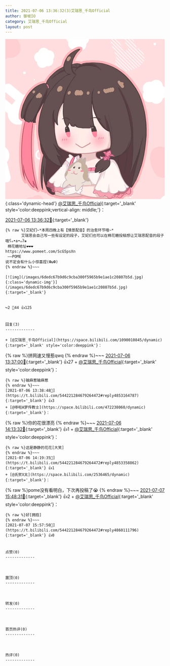 ```yaml
---
title: 2021-07-06 13:36:32(3)艾瑞思_千鸟Official
author: 御坂IO
category: 艾瑞思_千鸟Official
layout: post
---
```


![img](/images/7e08840c56f251de28bdf766b647bd5fe9a5d50a.jpg){:class='dynamic-head'}
[@艾瑞思_千鸟Official](https://space.bilibili.com/1090010845/dynamic){:target='_blank' style='color:deeppink;vertical-align: middle;'}：

[2021-07-06 13:36:32🔗](https://t.bilibili.com/544221284679264472){:target='_blank'}

~~~
{% raw %}艾妃们~*本周四晚上有【情景配音】的治愈环节哦~*
       艾瑞思会自己写一些有设定的段子，艾妃们也可以在棉花糖投稿想让艾瑞思配音的段子哦ʕ๑•ɷ•๑ʔ❀ 
 棉花糖地址❤︎❤︎❤︎
https://www.pomeet.com/ScG5psXn 
 ——POME 
说不定会有什么小惊喜捏(ФωФ)
{% endraw %}~~~

[![img](/images/6dedc67b9d6c9cba300f5965b9e1ae1c20807b5d.jpg){:class='dynamic-img'}](/images/6dedc67b9d6c9cba300f5965b9e1ae1c20807b5d.jpg){:target='_blank'}


↪️2 💬44 👍125


回复(3)
-------------

+ [@艾瑞思_千鸟Official](https://space.bilibili.com/1090010845/dynamic){:target='_blank' style='color:deeppink'}：
~~~
{% raw %}拼网速又慢惹qwq
{% endraw %}~~~
[2021-07-06 13:37:00🔗](https://t.bilibili.com/544221284679264472#reply4853159524){:target='_blank'} 👍27
    + [@艾瑞思_千鸟Official](https://space.bilibili.com/1090010845/dynamic){:target='_blank' style='color:deeppink'}：
~~~
{% raw %}输麻惹输麻惹
{% endraw %}~~~
[2021-07-06 13:38:48🔗](https://t.bilibili.com/544221284679264472#reply4853164787){:target='_blank'} 👍3
+ [@哆啦A梦传教士](https://space.bilibili.com/472238060/dynamic){:target='_blank'}：
~~~
{% raw %}你的花很漂亮
{% endraw %}~~~
[2021-07-06 14:13:32🔗](https://t.bilibili.com/544221284679264472#reply4853334200){:target='_blank'} 👍1
    + [@艾瑞思_千鸟Official](https://space.bilibili.com/1090010845/dynamic){:target='_blank' style='color:deeppink'}：
~~~
{% raw %}这是静静的花花[大笑]
{% endraw %}~~~
[2021-07-06 14:19:35🔗](https://t.bilibili.com/544221284679264472#reply4853358862){:target='_blank'} 👍1
+ [@氏贺X太](https://space.bilibili.com/2536465/dynamic){:target='_blank'}：
~~~
{% raw %}pome没有看明白，下次再投稿了😭
{% endraw %}~~~
[2021-07-07 15:48:31🔗](https://t.bilibili.com/544221284679264472#reply4860063129){:target='_blank'} 👍2
    + [@艾瑞思_千鸟Official](https://space.bilibili.com/1090010845/dynamic){:target='_blank' style='color:deeppink'}：
~~~
{% raw %}好[拥抱]
{% endraw %}~~~
[2021-07-07 15:57:50🔗](https://t.bilibili.com/544221284679264472#reply4860111796){:target='_blank'} 👍0


点赞(0)
-------------



置顶(0)
-------------



转发(0)
-------------



首页热评(0)
-------------



热评(0)
-------------



